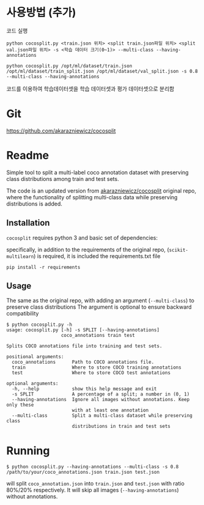 # 사용방법 (추가)
코드 실행
```
python cocosplit.py <train.json 위치> <split train.json파일 위치> <split val.json파일 위치> -s <학습 데이터 크기(0~1)> --multi-class --having-annotations
```
```
python cocosplit.py /opt/ml/dataset/train.json /opt/ml/dataset/train_split.json /opt/ml/dataset/val_split.json -s 0.8 --multi-class --having-annotations
```
코드를 이용하여 학습데이터셋을 학습 데이터셋과 평가 데이터셋으로 분리함

# Git
https://github.com/akarazniewicz/cocosplit

# Readme
Simple tool to split a multi-label coco annotation dataset with preserving class distributions among train and test sets.

The code is an updated version from [akarazniewicz/cocosplit](https://github.com/akarazniewicz/cocosplit)  original repo, where the functionality of splitting multi-class data while preserving distributions is added.


## Installation

``cocosplit`` requires python 3 and basic set of dependencies:

specifically, in addition to the requirements of the original repo, (``scikit-multilearn``) is required, it is included the requirements.txt file

```
pip install -r requirements
```


## Usage

The same as the original repo, with adding an argument (``--multi-class``) to preserve class distributions
The argument is optional to ensure backward compatibility

```
$ python cocosplit.py -h
usage: cocosplit.py [-h] -s SPLIT [--having-annotations]
                    coco_annotations train test

Splits COCO annotations file into training and test sets.

positional arguments:
  coco_annotations      Path to COCO annotations file.
  train                 Where to store COCO training annotations
  test                  Where to store COCO test annotations

optional arguments:
  -h, --help            show this help message and exit
  -s SPLIT              A percentage of a split; a number in (0, 1)
  --having-annotations  Ignore all images without annotations. Keep only these
                        with at least one annotation
  --multi-class         Split a multi-class dataset while preserving class
                        distributions in train and test sets
```

# Running

```
$ python cocosplit.py --having-annotations --multi-class -s 0.8 /path/to/your/coco_annotations.json train.json test.json
```

will split ``coco_annotation.json`` into ``train.json`` and ``test.json`` with ratio 80%/20% respectively. It will skip all
images (``--having-annotations``) without annotations.
